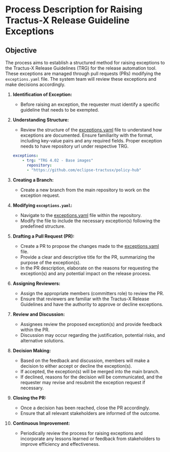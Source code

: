 # Process Description for Raising Tractus-X Release Guideline Exceptions

## Objective

The process aims to establish a structured method for raising exceptions to the Tractus-X Release Guidelines (TRG) for the release automation tool. These exceptions are managed through pull requests (PRs) modifying the `exceptions.yaml` file. The system team will review these exceptions and make decisions accordingly.

1. **Identification of Exception:**
   - Before raising an exception, the requester must identify a specific guideline that needs to be exempted.

2. **Understanding Structure:**
   - Review the structure of the [exceptions.yaml](https://github.com/eclipse-tractusx/sig-release/blob/main/release-automation/internal/exception/exceptions.yaml) file to understand how exceptions are documented. Ensure familiarity with the format, including key-value pairs and any required fields. Proper exception needs to have repository url under respective TRG.

    ```yaml
    exceptions:
        - trg: "TRG 4.02 - Base images"
          repository:
          - "https://github.com/eclipse-tractusx/policy-hub"
    ```

3. **Creating a Branch:**
   - Create a new branch from the main repository to work on the exception request.

4. **Modifying `exceptions.yaml`:**
   - Navigate to the [exceptions.yaml](https://github.com/eclipse-tractusx/sig-release/blob/main/release-automation/internal/exception/exceptions.yaml) file within the repository.
   - Modify the file to include the necessary exception(s) following the predefined structure.

5. **Drafting a Pull Request (PR):**
   - Create a PR to propose the changes made to the [exceptions.yaml](https://github.com/eclipse-tractusx/sig-release/blob/main/release-automation/internal/exception/exceptions.yaml) file.
   - Provide a clear and descriptive title for the PR, summarizing the purpose of the exception(s).
   - In the PR description, elaborate on the reasons for requesting the exception(s) and any potential impact on the release process.

6. **Assigning Reviewers:**
   - Assign the appropriate members (committers role) to review the PR.
   - Ensure that reviewers are familiar with the Tractus-X Release Guidelines and have the authority to approve or decline exceptions.

7. **Review and Discussion:**
   - Assignees review the proposed exception(s) and provide feedback within the PR.
   - Discussion may occur regarding the justification, potential risks, and alternative solutions.

8. **Decision Making:**
   - Based on the feedback and discussion, members will make a decision to either accept or decline the exception(s).
   - If accepted, the exception(s) will be merged into the main branch.
   - If declined, reasons for the decision will be communicated, and the requester may revise and resubmit the exception request if necessary.

9. **Closing the PR:**
   - Once a decision has been reached, close the PR accordingly.
   - Ensure that all relevant stakeholders are informed of the outcome.

10. **Continuous Improvement:**
    - Periodically review the process for raising exceptions and incorporate any lessons learned or feedback from stakeholders to improve efficiency and effectiveness.
